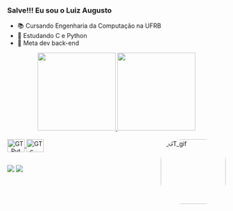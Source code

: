 ### Salve!!! Eu sou o Luiz Augusto 



- 📚 Cursando Engenharia da Computação na UFRB 
- 🧠 Estudando C e Python 
- 🚀 Meta dev back-end

<div align="center">
  <a href="https://github.com/guto7191">
  <img height="180em" src="https://github-readme-stats.vercel.app/api?username=guto7191&show_icons=true&theme=tokyonight&include_all_commits=true&count_private=true"/>
  <img height="180em" src="https://github-readme-stats.vercel.app/api/top-langs/?username=guto7191&layout=compact&langs_count=7&theme=tokyonight"/>
  
</div>


<div>
  <div style="display: inline_block"><br>
  <img align="center" alt="GT_Python" height="30" width="40" src="https://cdn.jsdelivr.net/gh/devicons/devicon/icons/python/python-original.svg">
  <img align="center" alt="GT_c" height="30" width="40" src="https://cdn.jsdelivr.net/gh/devicons/devicon/icons/c/c-original.svg">
  <img align="right" alt="GT_gif" height="150" style="border-radius:50px;" src="https://media3.giphy.com/media/GwNcYYUbghEmUcM2Az/giphy.gif">
</div>

  ##
  
<div>
   <a href="https://www.youtube.com/channel/UCACLsd2S869NHrqNgmtBsRg/featured" target="_blank"><img src="https://img.shields.io/badge/YouTube-FF0000?style=for-the-badge&logo=youtube&logoColor=white" target="_blank"></a>
   <a href="https://www.linkedin.com/in/luiz-augusto-oliveira-3a55b2234//" target="_blank"><img src="https://img.shields.io/badge/-LinkedIn-%230077B5?style=for-the-badge&logo=linkedin&logoColor=white" target="_blank"></a>
</div>
